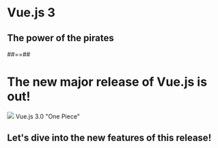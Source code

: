
<!-- .slide: class="transition left sfeir-bg-axololt" -->

# Vue.js 3

## The power of the pirates

##==##
<!-- .slide: class="full-center" -->

# The new major release of Vue.js is out!

<div class="full-center">
    <img src="./assets/images/logo-release-vue3.png">
    Vue.js 3.0 "One Piece"
</div>

## Let's dive into the new features of this release!
